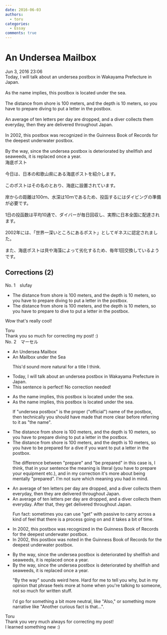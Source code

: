 ```yaml
---
date: 2016-06-03
authors:
  - toru
categories:
  - Essay
comments: true
---
```


# An Undersea Mailbox
<div class="date">Jun 3, 2016 23:06</div>
<div id="post"><div id="body_show_ori">
Today, I will talk about an undersea postbox in Wakayama Prefecture in Japan.<br/><br/>As the name implies, this postbox is located under the sea.<br/><br/>The distance from shore is 100 meters, and the depth is 10 meters, so you have to prepare diving to put a letter in the postbox.<br/><br/>An average of ten letters per day are dropped, and a diver collects them everyday, then they are delivered throughout Japan.<br/><br/>In 2002, this postbox was recognized in the Guinness Book of Records for the deepest underwater postbox.<br/><br/>By the way, since the undersea postbox is deteriorated by shellfish and seaweeds, it is replaced once a year.
</div></div>

<!-- more -->

<div id="post_ja"><div id="body_show_mo">
海底ポスト<br/><br/>今日は、日本の和歌山県にある海底ポストを紹介します。<br/><br/>このポストはその名のとおり、海底に設置されています。<br/><br/>岸からの距離は100ｍ、水深は10ｍであるため、投函するにはダイビングの準備が必要です。<br/><br/>1日の投函数は平均10通で、ダイバーが毎日回収し、実際に日本全国に配達されます。<br/><br/>2002年には、「世界一深いところにあるポスト」としてギネスに認定されました。<br/><br/>また、海底ポストは貝や海藻によって劣化するため、毎年1回交換しているようです。
</div></div>

## Corrections (2)
<div id="block"><div class="first_name"> No. 1　<span class="just_name">slufay</span></div><div id="block2">
<ul class="correction_field">
<li class="incorrect">The distance from shore is 100 meters, and the depth is 10 meters, so you have to prepare diving to put a letter in the postbox.</li>
<li class="corrected correct">
The distance from shore is 100 meters, and the depth is 10 meters, so you have to prepare to dive to put a letter in the postbox.
</li>
</ul>
<p class="comment_small">
 Wow that's really cool!
</p>

</div><div class="name"><span class="just_name">Toru</span><br>
Thank you so much for correcting my post! :)
</div>
</div>
<div id="block"><div class="first_name"> No. 2　<span class="just_name">マーセル</span></div><div id="block2">
<ul class="correction_field">
<li class="incorrect">An Undersea Mailbox</li>
<li class="corrected correct">
An <span class="f_blue">Mailbox under the Sea</span>
<p class="correction_comment">This'd sound more natural for a title I think.</p>
</li>
</ul>
<ul class="correction_field">
<li class="incorrect">Today, I will talk about an undersea postbox in Wakayama Prefecture in Japan.</li>
<li class="corrected perfect">This sentence is perfect! No correction needed!</li>
</ul>
<ul class="correction_field">
<li class="incorrect">As the name implies, this postbox is located under the sea.</li>
<li class="corrected correct">
As the name implies, this postbox is located under the sea.
<p class="correction_comment">If "undersea postbox" is the proper ("official") name of the postbox, then technically you should have made that more clear before referring to it as "the name".</p>
</li>
</ul>
<ul class="correction_field">
<li class="incorrect">The distance from shore is 100 meters, and the depth is 10 meters, so you have to prepare diving to put a letter in the postbox.</li>
<li class="corrected correct">
The distance from shore is 100 meters, and the depth is 10 meters, so you have to <span class="f_blue">be prepared for a dive if you want </span>to put a letter in the postbox.
<p class="correction_comment">The difference between "prepare" and "be prepared" in this case is, I think, that in your sentence the meaning is literal (you have to prepare your equipment etc.), and in my correction it's more about being mentally "prepared". I'm not sure which meaning you had in mind.</p>
</li>
</ul>
<ul class="correction_field">
<li class="incorrect">An average of ten letters per day are dropped, and a diver collects them everyday, then they are delivered throughout Japan.</li>
<li class="corrected correct">
An average of ten letters per day are dropped, and a diver collects them everyday<span class="f_blue">. After that, </span>they <span class="f_blue">get</span> delivered throughout Japan.
<p class="correction_comment">Fun fact: sometimes you can use "get" with passive to carry across a kind of feel that there is a process going on and it takes a bit of time.</p>
</li>
</ul>
<ul class="correction_field">
<li class="incorrect">In 2002, this postbox was recognized in the Guinness Book of Records for the deepest underwater postbox.</li>
<li class="corrected correct">
In 2002, this postbox was <span class="f_blue">noted </span>in the Guinness Book of Records for the deepest underwater postbox.
</li>
</ul>
<ul class="correction_field">
<li class="incorrect">By the way, since the undersea postbox is deteriorated by shellfish and seaweeds, it is replaced once a year.</li>
<li class="corrected correct">
<span class="f_red">By the way</span>, since the undersea postbox is deteriorated by shellfish and seaweeds, it is replaced once a year.
<p class="correction_comment">"By the way" sounds weird here. Hard for me to tell you why, but in my opinion that phrase feels more at home when you're talking to someone, not so much for written stuff.<br/><br/>I'd go for something a bit more neutral, like "Also," or something more narrative like "Another curious fact is that...".</p>
</li>
</ul>
</div><div class="name"><span class="just_name">Toru</span><br>
Thank you very much always for correcting my post!<br/>I learned something new :)
</div>
</div>

